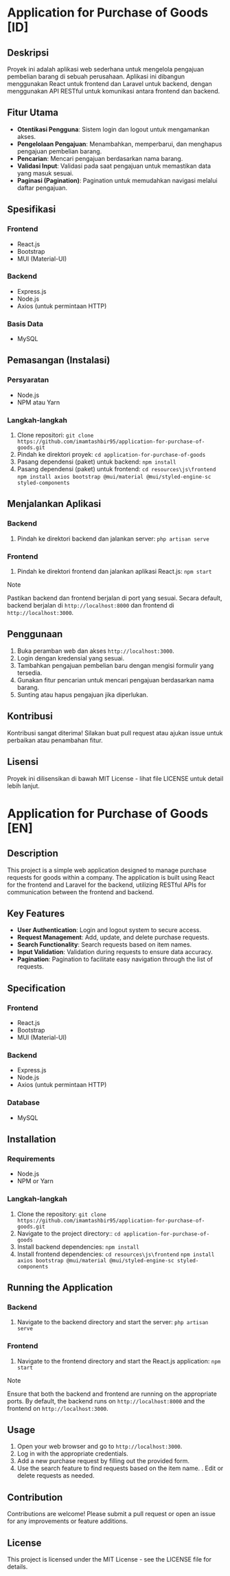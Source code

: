# Application for Purchase of Goods [ID]
## Deskripsi
Proyek ini adalah aplikasi web sederhana untuk mengelola pengajuan pembelian barang di sebuah perusahaan. Aplikasi ini dibangun menggunakan React untuk frontend dan Laravel untuk backend, dengan menggunakan API RESTful untuk komunikasi antara frontend dan backend.
## Fitur Utama
- **Otentikasi Pengguna**: Sistem login dan logout untuk mengamankan akses.
- **Pengelolaan Pengajuan**: Menambahkan, memperbarui, dan menghapus pengajuan pembelian barang.
- **Pencarian**: Mencari pengajuan berdasarkan nama barang.
- **Validasi Input**: Validasi pada saat pengajuan untuk memastikan data yang masuk sesuai.
- **Paginasi (Pagination)**: Pagination untuk memudahkan navigasi melalui daftar pengajuan.
## Spesifikasi ##
### Frontend ###
- React.js
- Bootstrap
- MUI (Material-UI)
### Backend ###
- Express.js
- Node.js
- Axios (untuk permintaan HTTP)
### Basis Data ###
- MySQL
## Pemasangan (Instalasi) ##
### Persyaratan ###
- Node.js
- NPM atau Yarn
### Langkah-langkah ###
1. Clone repositori:
   `git clone https://github.com/imamtashbir95/application-for-purchase-of-goods.git`
2. Pindah ke direktori proyek:
   `cd application-for-purchase-of-goods`
4. Pasang dependensi (paket) untuk backend:
   `npm install`
6. Pasang dependensi (paket) untuk frontend:
   `cd resources\js\frontend`
   `npm install axios bootstrap @mui/material @mui/styled-engine-sc styled-components`
## Menjalankan Aplikasi ##
### Backend ###
1. Pindah ke direktori backend dan jalankan server:
   `php artisan serve`
### Frontend ###
1. Pindah ke direktori frontend dan jalankan aplikasi React.js:
   `npm start`
> [!NOTE]
> Pastikan backend dan frontend berjalan di port yang sesuai. Secara default, backend berjalan di `http://localhost:8000` dan frontend di `http://localhost:3000`.
## Penggunaan ##
1. Buka peramban web dan akses `http://localhost:3000`.
2. Login dengan kredensial yang sesuai.
3. Tambahkan pengajuan pembelian baru dengan mengisi formulir yang tersedia.
4. Gunakan fitur pencarian untuk mencari pengajuan berdasarkan nama barang.
5. Sunting atau hapus pengajuan jika diperlukan.
## Kontribusi ##
Kontribusi sangat diterima! Silakan buat pull request atau ajukan issue untuk perbaikan atau penambahan fitur.
## Lisensi ##
Proyek ini dilisensikan di bawah MIT License - lihat file LICENSE untuk detail lebih lanjut.
# Application for Purchase of Goods [EN]
## Description
This project is a simple web application designed to manage purchase requests for goods within a company. The application is built using React for the frontend and Laravel for the backend, utilizing RESTful APIs for communication between the frontend and backend.
## Key Features
- **User Authentication**: Login and logout system to secure access.
- **Request Management**: Add, update, and delete purchase requests.
- **Search Functionality**: Search requests based on item names.
- **Input Validation**: Validation during requests to ensure data accuracy.
- **Pagination**: Pagination to facilitate easy navigation through the list of requests.
## Specification ##
### Frontend ###
- React.js
- Bootstrap
- MUI (Material-UI)
### Backend ###
- Express.js
- Node.js
- Axios (untuk permintaan HTTP)
### Database ###
- MySQL
## Installation ##
### Requirements ###
- Node.js
- NPM or Yarn
### Langkah-langkah ###
1. Clone the repository:
   `git clone https://github.com/imamtashbir95/application-for-purchase-of-goods.git`
2. Navigate to the project directory::
   `cd application-for-purchase-of-goods`
4. Install backend dependencies:
   `npm install`
6. Install frontend dependencies:
   `cd resources\js\frontend`
   `npm install axios bootstrap @mui/material @mui/styled-engine-sc styled-components`
## Running the Application ##
### Backend ###
1. Navigate to the backend directory and start the server:
   `php artisan serve`
### Frontend ###
1. Navigate to the frontend directory and start the React.js application:
   `npm start`
> [!NOTE]
> Ensure that both the backend and frontend are running on the appropriate ports. By default, the backend runs on `http://localhost:8000` and the frontend on `http://localhost:3000`.
## Usage ##
1. Open your web browser and go to `http://localhost:3000`.
2. Log in with the appropriate credentials.
3. Add a new purchase request by filling out the provided form.
4. Use the search feature to find requests based on the item name.
. Edit or delete requests as needed.
## Contribution ##
Contributions are welcome! Please submit a pull request or open an issue for any improvements or feature additions.
## License ##
This project is licensed under the MIT License - see the LICENSE file for details.
